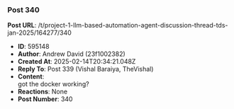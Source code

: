### Post 340
**Post URL**: /t/project-1-llm-based-automation-agent-discussion-thread-tds-jan-2025/164277/340
- **ID**: 595148
- **Author**: Andrew David (23f1002382)
- **Created At**: 2025-02-14T20:34:21.048Z
- **Reply To**: Post 339 (Vishal Baraiya, TheVishal)
- **Content**:  
  got the docker working?
- **Reactions**: None
- **Post Number**: 340

